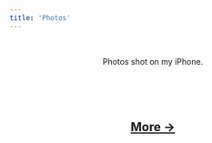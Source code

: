 ```yaml
---
title: 'Photos'
---
```

<center>
<br>
    <p>Photos shot on my iPhone.</p>
<br><br><br>
    
<p>
<script src="//nerdiedad.com/tools/rss-to-html/?url=https%3A%2F%2Fijustyn.com%2Fphotos%2Frss&showtitle=false&showempty=true&type=js">
</script>
<h2>
<a href="https://photos.ijustyn.com/?next_cursor=1461474660000&sort=newest_first">More →</a>
</h2>
</center>